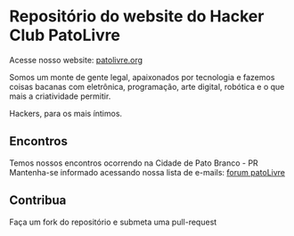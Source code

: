 # Repositório do website do Hacker Club PatoLivre

Acesse nosso website: [patolivre.org](http://www.patolivre.org/)

Somos um monte de gente legal, apaixonados por tecnologia e fazemos coisas bacanas com eletrônica, programação, arte digital, robótica e o que mais a criatividade permitir.

Hackers, para os mais íntimos.

## Encontros

Temos nossos encontros ocorrendo na Cidade de Pato Branco - PR
Mantenha-se informado acessando nossa lista de e-mails: [forum patoLivre](https://groups.google.com/forum/#!forum/patolivre)

## Contribua

Faça um fork do repositório e submeta uma pull-request
